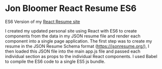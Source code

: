 # Jon Bloomer React Resume ES6

ES6 Version of my [React Resume site](https://github.com/freaksauce/React-Resume)

I created my updated personal site using React with ES6 to create components from the data in my JSON resume file and render each component into a single page application. The first step was to create my resume in the JSON Resume Schema format (https://jsonresume.org/), I then loaded this JSON file into the main app.js file and passed each individual section as props to the individual React components. I used Babel to compile the ES6 code to a single ES5 js bundle.
